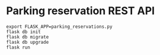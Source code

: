 Parking reservation REST API
===========================


```
export FLASK_APP=parking_reservations.py
flask db init
flask db migrate
flask db upgrade
flask run
```
